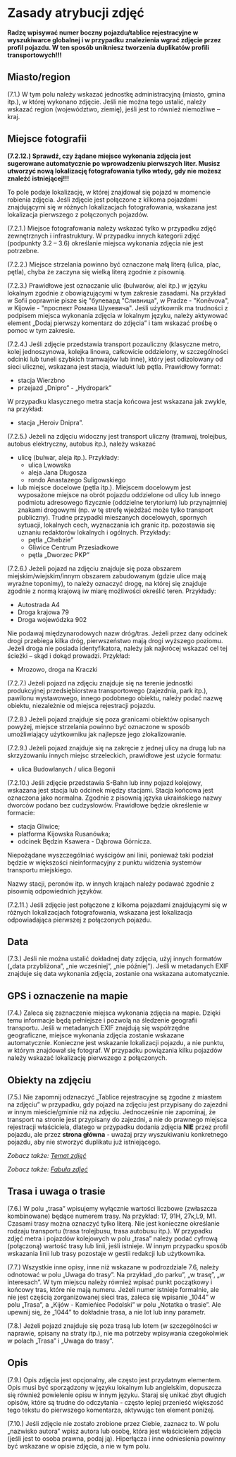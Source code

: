 # Zasady atrybucji zdjęć

**Radzę wpisywać numer boczny pojazdu/tablice rejestracyjne w wyszukiwarce globalnej i w przypadku znalezienia wgrać zdjęcie przez profil pojazdu. W ten sposób unikniesz tworzenia duplikatów profili transportowych!!!**

## Miasto/region

(7.1.) W tym polu należy wskazać jednostkę administracyjną (miasto, gmina itp.), w której wykonano zdjęcie. Jeśli nie można tego ustalić, należy wskazać region (województwo, ziemię), jeśli jest to również niemożliwe – kraj.

## Miejsce fotografii

**(7.2.12.) Sprawdź, czy żądane miejsce wykonania zdjęcia jest sugerowane automatycznie po wprowadzeniu pierwszych liter. Musisz utworzyć nową lokalizację fotografowania tylko wtedy, gdy nie możesz znaleźć istniejącej!!!**

To pole podaje lokalizację, w której znajdował się pojazd w momencie robienia zdjęcia. Jeśli zdjęcie jest połączone z kilkoma pojazdami znajdującymi się w różnych lokalizacjach fotografowania, wskazana jest lokalizacja pierwszego z połączonych pojazdów.

(7.2.1.) Miejsce fotografowania należy wskazać tylko w przypadku zdjęć zewnętrznych i infrastruktury. W przypadku innych kategorii zdjęć (podpunkty 3.2 – 3.6)  określanie miejsca wykonania zdjęcia nie jest potrzebne.

(7.2.2.) Miejsce strzelania powinno być oznaczone małą literą (ulica, plac, pętla), chyba że zaczyna się wielką literą zgodnie z pisownią.

(7.2.3.) Prawidłowe jest oznaczanie ulic (bulwarów, alei itp.) w języku lokalnym zgodnie z obowiązującymi w tym zakresie zasadami. Na przykład w Sofii poprawnie pisze się "булевард "Сливница", w Pradze - "Koněvova", w Kijowie - "проспект Романа Шухевича". Jeśli użytkownik ma trudności z podpisem miejsca wykonania zdjęcia w lokalnym języku, należy aktywować element „Dodaj pierwszy komentarz do zdjęcia” i tam wskazać prośbę o pomoc w tym zakresie.

(7.2.4.) Jeśli zdjęcie przedstawia transport pozauliczny (klasyczne metro, kolej jednoszynowa, kolejka linowa, całkowicie oddzielony, w szczególności odcinki lub tuneli szybkich tramwajów lub inne), który jest odizolowany od sieci ulicznej, wskazana jest stacja, wiadukt lub pętla. Prawidłowy format:
* stacja Wierzbno
* przejazd „Dnipro” - „Hydropark”

W przypadku klasycznego metra stacja końcowa jest wskazana jak zwykle, na przykład:
* stacja „Heroiv Dnipra”.

(7.2.5.) Jeżeli na zdjęciu widoczny jest transport uliczny (tramwaj, trolejbus, autobus elektryczny, autobus itp.), należy wskazać
* ulicę (bulwar, aleja itp.). Przykłady:
    * ulica Lwowska
    * aleja Jana Długosza
    * rondo Anastazego Suligowskiego
* lub miejsce docelowe (pętla itp.). Miejscem docelowym jest wyposażone miejsce na obrót pojazdu oddzielone od ulicy lub innego podmiotu adresowego fizycznie (oddzielne terytorium) lub przynajmniej znakami drogowymi (np. w tę strefę wjeżdżać może tylko transport publiczny). Trudne przypadki mieszanych docelowych, spornych sytuacji, lokalnych cech, wyznaczania ich granic itp. pozostawia się uznaniu redaktorów lokalnych i ogólnych. Przykłady:
    * pętla „Chebzie” 
    * Gliwice Centrum Przesiadkowe
    * pętla „Dworzec PKP”

(7.2.6.) Jeżeli pojazd na zdjęciu znajduje się poza obszarem miejskim/wiejskim/innym obszarem zabudowanym (gdzie ulice mają wyraźne toponimy), to należy oznaczyć drogę, na której się znajduje zgodnie z normą krajową iw miarę możliwości określić teren. Przykłady:
* Autostrada A4
* Droga krajowa 79
* Droga wojewódzka 902

Nie podawaj międzynarodowych nazw dróg/tras. Jeżeli przez dany odcinek drogi przebiega kilka dróg, pierwszeństwo mają drogi wyższego poziomu. Jeżeli droga nie posiada identyfikatora, należy jak najkrócej wskazać cel tej ścieżki – skąd i dokąd prowadzi. Przykład:
* Mrozowo, droga na Kraczki

(7.2.7.) Jeżeli pojazd na zdjęciu znajduje się na terenie jednostki produkcyjnej przedsiębiorstwa transportowego (zajezdnia, park itp.), pawilonu wystawowego, innego podobnego obiektu, należy podać nazwę obiektu, niezależnie od miejsca rejestracji pojazdu.

(7.2.8.) Jeżeli pojazd znajduje się poza granicami obiektów opisanych powyżej, miejsce strzelania powinno być oznaczone w sposób umożliwiający użytkowniku jak najlepsze jego zlokalizowanie.

(7.2.9.) Jeżeli pojazd znajduje się na zakręcie z jednej ulicy na drugą lub na skrzyżowaniu innych miejsc strzeleckich, prawidłowe jest użycie formatu:
* ulica Budowlanych / ulica Begonii

(7.2.10.) Jeśli zdjęcie przedstawia S-Bahn lub inny pojazd kolejowy, wskazana jest stacja lub odcinek między stacjami. Stacja końcowa jest oznaczona jako normalna. Zgodnie z pisownią języka ukraińskiego nazwy dworców podano bez cudzysłowów. Prawidłowe będzie określenie w formacie:
* stacja Gliwice;
* platforma Kijowska Rusanówka;
* odcinek Będzin Ksawera - Dąbrowa Górnicza.

Niepożądane wyszczególniać wyścigów ani linii, ponieważ taki podział będzie w większości nieinformacyjny z punktu widzenia systemów transportu miejskiego.

Nazwy stacji, peronów itp. w innych krajach należy podawać zgodnie z pisownią odpowiednich języków.

(7.2.11.) Jeśli zdjęcie jest połączone z kilkoma pojazdami znajdującymi się w różnych lokalizacjach fotografowania, wskazana jest lokalizacja odpowiadająca pierwszej z połączonych pojazdu.

## Data

(7.3.) Jeśli nie można ustalić dokładnej daty zdjęcia, użyj innych formatów („data przybliżona”, „nie wcześniej”, „nie później”). Jeśli w metadanych EXIF ​​​​znajduje się data wykonania zdjęcia, zostanie ona wskazana automatycznie.

## GPS i oznaczenie na mapie

(7.4.) Zaleca się zaznaczenie miejsca wykonania zdjęcia na mapie. Dzięki temu informacje będą pełniejsze i pozwolą na śledzenie geografii transportu. Jeśli w metadanych EXIF ​​znajdują się współrzędne geograficzne, miejsce wykonania zdjęcia zostanie wskazane automatycznie. Konieczne jest wskazanie lokalizacji pojazdu, a nie punktu, w którym znajdował się fotograf. W przypadku powiązania kilku pojazdów należy wskazać lokalizację pierwszego z połączonych.

## Obiekty na zdjęciu

(7.5.) Nie zapomnij odznaczyć „Tablice rejestracyjne są zgodne z miastem na zdjęciu” w przypadku, gdy pojazd na zdjęciu jest przypisany do zajezdni w innym mieście/gminie niż na zdjęciu. Jednocześnie nie zapominaj, że transport na stronie jest przypisany do zajezdni, a nie do prawnego miejsca rejestracji właściciela, dlatego w przypadku dodania zdjęcia **NIE** przez profil pojazdu, ale przez **strona główna** - uważaj przy wyszukiwaniu konkretnego pojazdu, aby nie stworzyć duplikatu już istniejącego.

*Zobacz także: [Temat zdjęć](./Redame.md#temat)*

*Zobacz także: [Fabuła zdjęć](./Redame.md#fabuła-zdjęć)*

## Trasa i uwaga o trasie

(7.6.) W polu „trasa” wpisujemy wyłącznie wartości liczbowe (zwłaszcza kombinowane) będące numerem trasy. Na przykład: 17, 91Н, 27к, ​​​​L9, M1. Czasami trasy można oznaczyć tylko literą. Nie jest konieczne określanie rodzaju transportu (trasa trolejbusu, trasa autobusu itp.).
W przypadku zdjęć metra i pojazdów kolejowych w polu „trasa” należy podać cyfrową (połączoną) wartość trasy lub linii, jeśli istnieje. W innym przypadku sposób wskazania linii lub trasy pozostaje w gestii redakcji lub użytkownika.

(7.7.) Wszystkie inne opisy, inne niż wskazane w podrozdziale 7.6, należy odnotować w polu „Uwaga do trasy”. Na przykład „do parku”, „w trasę”, „w interesach”. W tym miejscu należy również wpisać punkt początkowy i końcowy tras, które nie mają numeru. Jeżeli numer istnieje formalnie, ale nie jest częścią zorganizowanej sieci tras, zaleca się wpisanie „1044” w polu „Trasa”, a „Kijów - Kamieńiec Podolski” w polu „Notatka o trasie”. Ale upewnij się, że „1044” to dokładnie trasa, a nie lot lub inny parametr.

(7.8.) Jeżeli pojazd znajduje się poza trasą lub lotem (w szczególności w naprawie, spisany na straty itp.), nie ma potrzeby wpisywania czegokolwiek w polach „Trasa” i „Uwaga do trasy”.

## Opis

(7.9.) Opis zdjęcia jest opcjonalny, ale często jest przydatnym elementem. Opis musi być sporządzony w języku lokalnym lub angielskim, dopuszcza się również powielenie opisu w innym języku. Staraj się unikać zbyt długich opisów, które są trudne do odczytania - często lepiej przenieść większość tego tekstu do pierwszego komentarza, aktywując ten element poniżej.

(7.10.) Jeśli zdjęcie nie zostało zrobione przez Ciebie, zaznacz to. W polu „nazwisko autora” wpisz autora lub osobę, która jest właścicielem zdjęcia (jeśli jest to osoba prawna, podaj ją). Hiperłącza i inne odniesienia powinny być wskazane w opisie zdjęcia, a nie w tym polu.